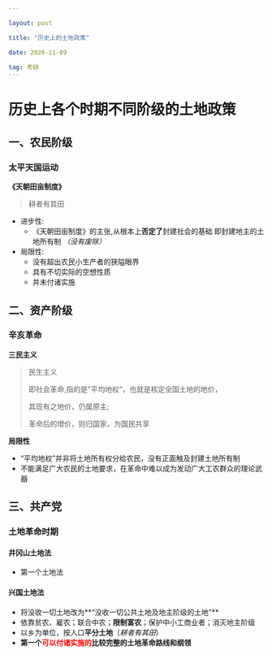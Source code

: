 ```yaml
---

layout: post

title: "历史上的土地政策"

date: 2020-11-09

tag: 考研
---
```


# 历史上各个时期不同阶级的土地政策



## 一、农民阶级

### 太平天国运动

**《天朝田亩制度》**

> 耕者有其田

- 进步性:
  - 《天朝田亩制度》的主张,从根本上**否定了**封建社会的基础
    即封建地主的土地所有制 *（没有废除）*
- 局限性: 
    - 没有超出农民小生产者的狭隘眼界
    - 具有不切实际的空想性质
    - 并未付诸实施



## 二、资产阶级

### 辛亥革命

**三民主义**

> 民生主义
>
> 即社会革命,指的是“平均地权“，也就是核定全国土地的地价，
>
> 其现有之地价，仍属原主;
>
> 革命后的增价，则归国家，为国民共享

**局限性**

- “平均地权”并非将土地所有权分给农民，没有正面触及封建土地所有制
- 不能满足广大农民的土地要求，在革命中难以成为发动广大工农群众的理论武器



## 三、共产党

### 土地革命时期

#### 井冈山土地法

- 第一个土地法



#### 兴国土地法

- 将没收一切土地改为**“没收一切公共土地及地主阶级的土地”**
- 依靠贫农、雇农；联合中农；**限制富农**；保护中小工商业者；消灭地主阶级
- 以乡为单位，按人口**平分土地**（*耕者有其田*）
- **第一个<font color=red>可以付诸实施的</font>比较完整的土地革命路线和纲领**




